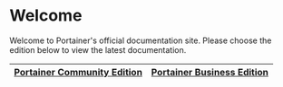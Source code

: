 # Welcome

Welcome to Portainer's official documentation site. Please choose the edition below to view the latest documentation.

| [**Portainer Community Edition**](https://app.gitbook.com/o/-MgDK9ndL1-o2MHHFiXo/s/rjw8FFdAjjLoX9n9qqho/) | [**Portainer Business Edition**](https://app.gitbook.com/o/-MgDK9ndL1-o2MHHFiXo/s/VAILNjKVhQebYkzLvmPF/) |
| :-------------------------------------------------------------------------------------------------------: | :------------------------------------------------------------------------------------------------------: |
